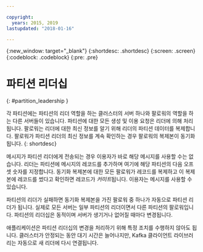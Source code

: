 ```yaml
---

copyright:
  years: 2015, 2019
lastupdated: "2018-01-16"

---
```


{:new_window: target="_blank"}
{:shortdesc: .shortdesc}
{:screen: .screen}
{:codeblock: .codeblock}
{:pre: .pre}


# 파티션 리더십
{: #partition_leadership }

각 파티션에는 파티션의 리더 역할을 하는 클러스터의 서버 하나와 팔로워의 역할을 하는 다른 서버들이 있습니다. 파티션에 대한 모든 생성 및 이용 요청은 리더에 의해 처리됩니다. 팔로워는 리더에 대한 최신 정보를 알기 위해 리더의 파티션 데이터를 복제합니다. 팔로워가 파티션 리더의 최신 정보를 계속 확인하는 경우 팔로워의 복제본이 동기화됩니다. 
{: shortdesc}

메시지가 파티션 리더에게 전송되는 경우 이용자가 바로 해당 메시지를 사용할 수는 없습니다. 리더는 파티션에 메시지의 레코드를 추가하며 여기에 해당 파티션의 다음 오프셋 숫자를 지정합니다. 동기화 복제본에 대한 모든 팔로워가 레코드를 복제하고 이 복제본에 레코드를 썼다고 확인하면 레코드가 *커미트*됩니다. 이용자는 메시지를 사용할 수 있습니다.

파티션의 리더가 실패하면 동기화 복제본을 가진 팔로워 중 하나가 자동으로 파티션 리더가 됩니다. 실제로 모든 서버는 일부 파티션의 리더이면서 다른 파티션의 팔로워입니다. 파티션의 리더십은 동적이며 서버가 생기거나 없어질 때마다 변경됩니다.

애플리케이션은 파티션 리더십의 변경을 처리하기 위해 특정 조치를 수행하지 않아도 됩니다. 클러스터가 안정되는 동안 대기 시간은 늘어나지만, Kafka 클라이언트 라이브러리는 자동으로 새 리더에 다시 연결됩니다.
